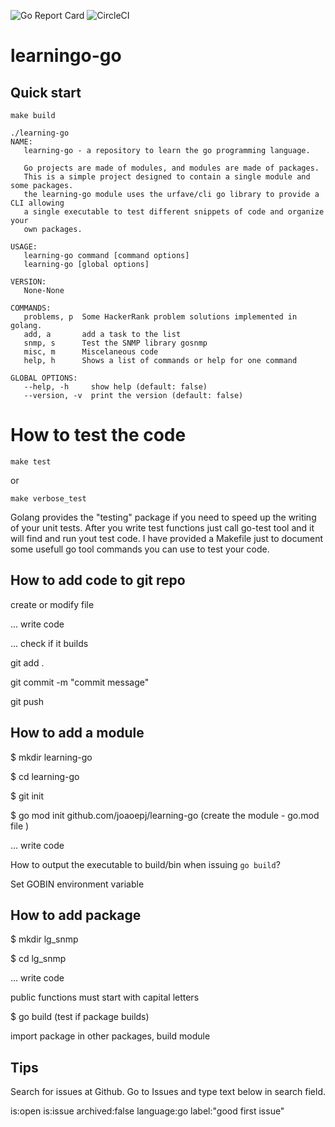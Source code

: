 ![Go Report Card](https://goreportcard.com/badge/github.com/joaoepj/learning-go)
![CircleCI](https://img.shields.io/circleci/build/gh/joaoepj/learning-go)

# learningo-go

## Quick start

```
make build
```
```
./learning-go
NAME:
   learning-go - a repository to learn the go programming language.

   Go projects are made of modules, and modules are made of packages.
   This is a simple project designed to contain a single module and some packages.
   the learning-go module uses the urfave/cli go library to provide a CLI allowing
   a single executable to test different snippets of code and organize your 
   own packages.

USAGE:
   learning-go command [command options]
   learning-go [global options]

VERSION:
   None-None

COMMANDS:
   problems, p  Some HackerRank problem solutions implemented in golang.
   add, a       add a task to the list
   snmp, s      Test the SNMP library gosnmp
   misc, m      Miscelaneous code
   help, h      Shows a list of commands or help for one command

GLOBAL OPTIONS:
   --help, -h     show help (default: false)
   --version, -v  print the version (default: false) 
```

# How to test the code
```
make test
```
or

```
make verbose_test
```

Golang provides the "testing" package if you need to speed up the writing of your unit tests.
After you write test functions just call go-test tool and it will find and run yout test code. I have provided a Makefile just to document some usefull go tool commands you can use to test your code.

## How to add code to git repo

create or modify file

... write code

... check if it builds

git add .

git commit -m "commit message"

git push


## How to add a module
$ mkdir learning-go

$ cd learning-go

$ git init

$ go mod init github.com/joaoepj/learning-go (create the module - go.mod file )

... write code

How to output the executable to build/bin when issuing `go build`?

Set GOBIN environment variable


## How to add package

$ mkdir lg_snmp

$ cd lg_snmp

... write code

public functions must start with capital letters

$ go build (test if package builds)

import package in other packages, build module

## Tips

Search for issues at Github. Go to Issues and type text below in search field.

is:open is:issue archived:false language:go label:"good first issue" 